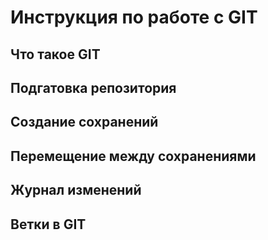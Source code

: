 # Инструкция по работе с GIT

## Что такое GIT

## Подгатовка репозитория

## Создание сохранений

## Перемещение между сохранениями

##  Журнал изменений

## Ветки в GIT

